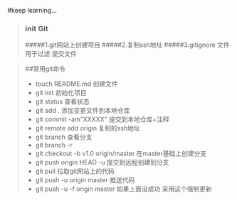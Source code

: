 #keep learning...
>### init Git
> #####1.git网站上创建项目
> #####2.复制ssh地址
> #####3.gitignore 文件用于过滤 提交文件

> ##常用git命令
>* touch README.md 创建文件
>* git init 初始化项目
>* git status 查看状态
>* git add . 添加变更文件到本地仓库
>* git commit -am"XXXXX" 提交到本地仓库+注释
>* git remote add origin 复制的ssh地址
>* git branch 查看分支
>* git branch -r
>* git checkout -b v1.0 origin/master 在master基础上创建分支
>* git push origin HEAD -u 提交到远程创建到分支   
>* git pull 拉取git网站上的代码
>* git push -u origin master 推送代码
>* git push -u -f origin master 如果上面没成功 采用这个强制更新


